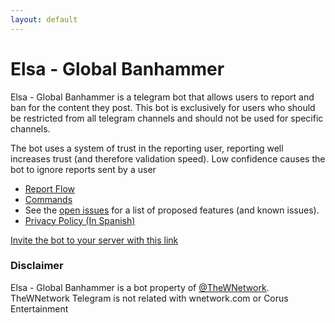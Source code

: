 ```yaml
---
layout: default
---
```


# Elsa - Global Banhammer

Elsa - Global Banhammer is a telegram bot that allows users to report and ban for the content they post.
This bot is exclusively for users who should be restricted from all telegram channels and should not be used for specific channels.

The bot uses a system of trust in the reporting user, reporting well increases trust (and therefore validation speed). Low confidence causes the bot to ignore reports sent by a user

- [Report Flow](report.md)
- [Commands](commands.md)
- See the [open issues](https://github.com/TheWNetwork/ggbanbot-issues/issues) for a list of proposed features (and known issues).
- [Privacy Policy (In Spanish)](privacidad.md)

[Invite the bot to your server with this link](https://t.me/ggbanbot)

### Disclaimer
Elsa - Global Banhammer is a bot property of [@TheWNetwork](https://t.me/TheWNetwork). 
TheWNetwork Telegram is not related with wnetwork.com or Corus Entertainment
